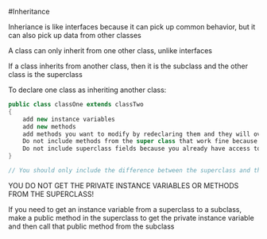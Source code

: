 #Inheritance

Inheriance is like interfaces because it can pick up common behavior, but it can also pick up data from other classes

A class can only inherit from one other class, unlike interfaces

If a class inherits from another class, then it is the subclass and the other class is the superclass

To declare one class as inheriting another class:

```java
public class classOne extends classTwo
{
    add new instance variables
    add new methods
    add methods you want to modify by redeclaring them and they will override the original methods
    Do not include methods from the super class that work fine because you already have access to those
    Do not include superclass fields because you already have access to those
}

// You should only include the difference between the superclass and the subclass, not things that already exist and work fine in the superclass
```

YOU DO NOT GET THE PRIVATE INSTANCE VARIABLES OR METHODS FROM THE SUPERCLASS!

If you need to get an instance variable from a superclass to a subclass, make a public method in the superclass to get the private instance variable and then call that public method from the subclass
